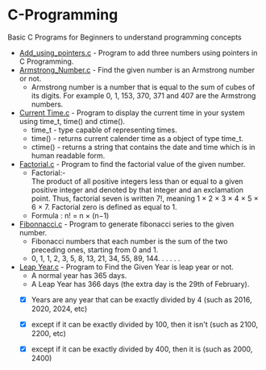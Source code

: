 # C-Programming
Basic C Programs for Beginners to understand programming concepts

- [Add_using_pointers.c](https://github.com/SivaPrakash05/C-Programming/blob/main/Add_using_pointers.c)  - Program to add three numbers using pointers in C Programming.
- [Armstrong_Number.c](https://github.com/SivaPrakash05/C-Programming/blob/main/Armstrong_Number.c) - Find the given number is an Armstrong number or not.
  - Armstrong number is a number that is equal to the sum of cubes of its digits. For example 0, 1, 153, 370, 371 and 407 are the Armstrong numbers.
- [Current Time.c](https://github.com/SivaPrakash05/C-Programming/blob/main/Current%20Time.c)  - Program to display the current time in your system using time_t, time() and ctime().
  -  time_t - type capable of representing times.
  -  time() - returns current calender time as a object of type time_t.
  -  ctime() - returns a string that contains the date and time which is in human readable form.
- [Factorial.c](https://github.com/SivaPrakash05/C-Programming/blob/main/Factorial.c) - Program to find the factorial value of the given number.
  -  Factorial:-<br>The product of all positive integers less than or equal to a given positive integer and denoted by that integer and an exclamation point. Thus, factorial seven is written 7!, meaning 1 × 2 × 3 × 4 × 5 × 6 × 7. Factorial zero is defined as equal to 1.
  -  Formula : n! = n × (n−1)
- [Fibonnacci.c](https://github.com/SivaPrakash05/C-Programming/blob/main/Fibonacci.c) - Program to generate fibonacci series to the given number.
  - Fibonacci numbers that each number is the sum of the two preceding ones, starting from 0 and 1.
  - 0, 1, 1, 2, 3, 5, 8, 13, 21, 34, 55, 89, 144. . . . . .
- [Leap Year.c](https://github.com/SivaPrakash05/C-Programming/blob/main/Leap%20Year.c) - Program to Find the Given Year is leap year or not.
  - A normal year has 365 days.
  - A Leap Year has 366 days (the extra day is the 29th of February).
  - [x] Years are any year that can be exactly divided by 4 (such as 2016, 2020, 2024, etc)
  - [x] except if it can be exactly divided by 100, then it isn't (such as 2100, 2200, etc)
  - [x] except if it can be exactly divided by 400, then it is (such as 2000, 2400)
 

